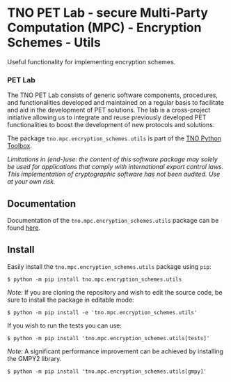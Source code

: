 # TNO PET Lab - secure Multi-Party Computation (MPC) - Encryption Schemes - Utils

Useful functionality for implementing encryption schemes.

### PET Lab

The TNO PET Lab consists of generic software components, procedures, and functionalities developed and maintained on a regular basis to facilitate and aid in the development of PET solutions. The lab is a cross-project initiative allowing us to integrate and reuse previously developed PET functionalities to boost the development of new protocols and solutions.

The package `tno.mpc.encryption_schemes.utils` is part of the [TNO Python Toolbox](https://github.com/TNO-PET).

_Limitations in (end-)use: the content of this software package may solely be used for applications that comply with international export control laws._  
_This implementation of cryptographic software has not been audited. Use at your own risk._

## Documentation

Documentation of the `tno.mpc.encryption_schemes.utils` package can be found
[here](https://docs.pet.tno.nl/mpc/encryption_schemes/utils/0.15.0).

## Install

Easily install the `tno.mpc.encryption_schemes.utils` package using `pip`:

```console
$ python -m pip install tno.mpc.encryption_schemes.utils
```

_Note:_ If you are cloning the repository and wish to edit the source code, be
sure to install the package in editable mode:

```console
$ python -m pip install -e 'tno.mpc.encryption_schemes.utils'
```

If you wish to run the tests you can use:

```console
$ python -m pip install 'tno.mpc.encryption_schemes.utils[tests]'
```

_Note:_ A significant performance improvement can be achieved by installing the GMPY2 library.

```console
$ python -m pip install 'tno.mpc.encryption_schemes.utils[gmpy]'
```
